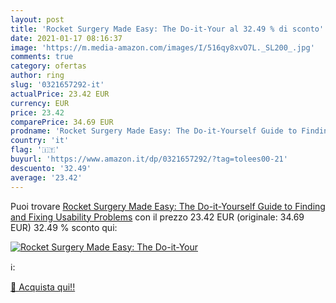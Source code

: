 ```yaml
---
layout: post
title: 'Rocket Surgery Made Easy: The Do-it-Your al 32.49 % di sconto'
date: 2021-01-17 08:16:37
image: 'https://m.media-amazon.com/images/I/516qy8xvO7L._SL200_.jpg'
comments: true
category: ofertas
author: ring
slug: '0321657292-it'
actualPrice: 23.42 EUR
currency: EUR
price: 23.42
comparePrice: 34.69 EUR
prodname: 'Rocket Surgery Made Easy: The Do-it-Yourself Guide to Finding and Fixing Usability Problems'
country: 'it'
flag: '🇮🇹'
buyurl: 'https://www.amazon.it/dp/0321657292/?tag=tolees00-21'
descuento: '32.49'
average: '23.42'
---
```


Puoi trovare [Rocket Surgery Made Easy: The Do-it-Yourself Guide to Finding and Fixing Usability Problems](https://www.amazon.it/dp/0321657292/?tag=tolees00-21) con il prezzo 23.42 EUR (originale: 34.69 EUR) 32.49 % sconto qui:

[![Rocket Surgery Made Easy: The Do-it-Your](https://m.media-amazon.com/images/I/516qy8xvO7L._SL200_.jpg)](https://www.amazon.it/dp/0321657292/?tag=tolees00-21)

ℹ️:


[🛒 Acquista qui!!](https://www.amazon.it/dp/0321657292/?tag=tolees00-21)
